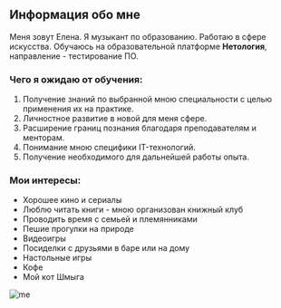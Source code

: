 ## Информация обо мне
Меня зовут Елена. Я музыкант по образованию. Работаю в сфере искусства. Обучаюсь на образовательной платформе **Нетология**, направление - тестирование ПО.
### Чего я ожидаю от обучения:
1. Получение знаний по выбранной мною специальности с целью применения их на практике.
2. Личностное развитие в новой для меня сфере.
3. Расширение границ познания благодаря преподавателям и менторам.
4. Понимание мною специфики IT-технологий.
5. Получение необходимого для дальнейшей работы опыта.

### Мои интересы:
 - Хорошее кино и сериалы
 - Люблю читать книги - мною организован книжный клуб
 - Проводить время с семьей и племянниками
 - Пешие прогулки на природе
 - Видеоигры
 - Посиделки с друзьями в баре или на дому
 - Настольные игры
 - Кофе
 - Мой кот Шмыга 

![me](https://github.com/ElenaBorgo/Homework-part2-3/blob/main/img/IMG_20220919_160302.jpg)
